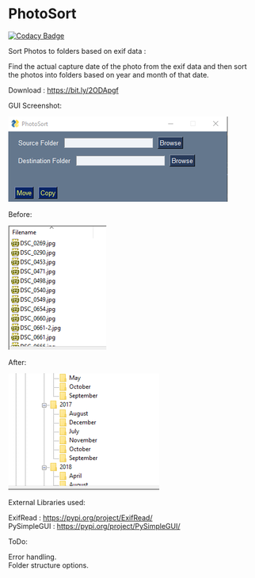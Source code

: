 # PhotoSort

[![Codacy Badge](https://api.codacy.com/project/badge/Grade/8e11b3f0d8164348a37838c549102181)](https://app.codacy.com/manual/aravindhms/PhotoSort?utm_source=github.com&utm_medium=referral&utm_content=aravindhms/PhotoSort&utm_campaign=Badge_Grade_Dashboard)

Sort Photos to folders based on exif data :

Find the actual capture date of the photo from the exif data and then sort the photos into folders based on year and month of that date.

Download : <https://bit.ly/2ODApgf>

GUI Screenshot:

![Screenshot](Screenshots/Screenshot.png)

Before:

![Screenshot](Screenshots/before.png)

After:

![Screenshot](Screenshots/after.png)

External Libraries used:

ExifRead : <https://pypi.org/project/ExifRead/> \
PySimpleGUI : <https://pypi.org/project/PySimpleGUI/> 

ToDo:

Error handling.\
Folder structure options.
